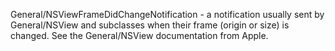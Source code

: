General/NSViewFrameDidChangeNotification - a notification usually sent by General/NSView and subclasses when their frame (origin or size) is changed.
See the General/NSView documentation from Apple.
